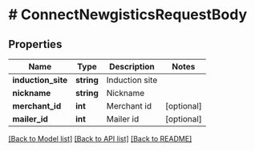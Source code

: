 # # ConnectNewgisticsRequestBody

## Properties

Name | Type | Description | Notes
------------ | ------------- | ------------- | -------------
**induction_site** | **string** | Induction site | 
**nickname** | **string** | Nickname | 
**merchant_id** | **int** | Merchant id | [optional] 
**mailer_id** | **int** | Mailer id | [optional] 

[[Back to Model list]](../../README.md#documentation-for-models) [[Back to API list]](../../README.md#documentation-for-api-endpoints) [[Back to README]](../../README.md)


